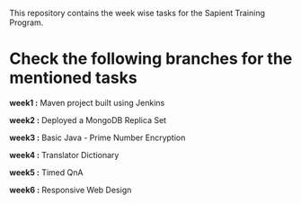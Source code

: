 This repository contains the week wise tasks for the Sapient Training Program.

# Check the following branches for the mentioned tasks

**week1 :**  Maven project built using Jenkins

**week2 :**  Deployed a MongoDB Replica Set

**week3 :**  Basic Java - Prime Number Encryption

**week4 :**  Translator Dictionary

**week5 :**  Timed QnA

**week6 :**  Responsive Web Design

